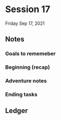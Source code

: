 # Session 17

Friday Sep 17, 2021

## Notes

### Goals to rememeber

### Beginning (recap)

### Adventure notes

### Ending tasks

## Ledger